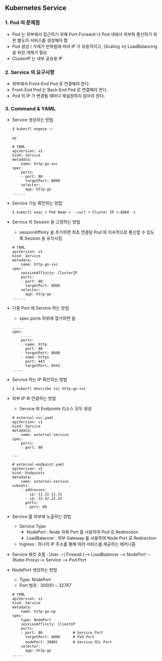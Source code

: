## Kubernetes Service

### 1. Pod 의 문제점
* Pod 는 외부에서 접근하기 위해 Port-Forward 나 Pod 내에서 외부와 통신하기 위한 별도의 서비스를 생성해야 함
* Pod 생성 / 삭제가 반복됨에 따라 IP 가 유동적이고, (Scaling 시) LoadBalancing 을 위한 개체가 필요
* ClusterIP 는 내부 공유용 IP

### 2. Service 의 요구사항
* 외부에서 Front-End Pod 로 연결해야 한다. 
* Front-End Pod 는 Back-End Pod 로 연결해야 한다. 
* Pod 의 IP 가 변경될 때마다 재설정하지 않아야 한다. 


### 3. Command & YAML
* Service 생성하는 방법
    ```
    $ kubectl expose ~~
    ```
    or
    ```
    # YAML
    apiVersion: v1
    kind: Service
    metadata:
        name: http-go-svc
    spec:
        ports:
        - port: 80
          targetPort: 8080
        selector:
          app: http-go
    ......
    ```
* Service 기능 확인하는 방법
    ```
    $ kubectl exec < Pod Name > --curl < Cluster IP >:8080 -s
    ```
* Service 의 Session 을 고정하는 방법

    * sessionAffinity 을 추가하면 최초 연결된 Pod 와 지속적으로 통신할 수 있도록 Session 을 유지시킴
    ```
    # YAML
    apiVersion: v1
    kind: Service
    metadata:
        name: http-go-svc
    spec:
        sessionAffinity: ClusterIP
        ports:
        - port: 80
          targetPort: 8080
        selector:
          app: http-go
    ......
    ```
* 다중 Port 에 Service 하는 방법 

    * spec.ports 하위에 열거하면 됨 
    ```
    .....
    spec:
        .....
        ports:
        - name: http
          port: 80
          targetPort: 8080
        - name: https
          port: 443
          targetPort: 8443
    .....
    ```
* Service 하는 IP 확인하는 방법
    ```
    $ kubectl describe svc http-go-svc
    ```
* 외부 IP 와 연결하는 방법

    * Service 와 Endpoints 리소스 모두 생성
    ```
    # external-svc.yaml
    apiVersion: v1
    kind: Service
    metadata:
        name: external-service
    spec:
        ports:
        - port: 80
    
    ---

    # external-endpoint.yaml
    apiVersion: v1
    kind: Endpoints
    metadata:
        name: external-service
    subsets:
        - addresses:
          - ip: 11.11.11.11
          - ip: 22.22.22.22
          ports:
          - port: 80
    ```
* Service 를 외부에 노출하는 방법

    * Service Type
        * NodePort : Node 자체 Port 를 사용하여 Pod 로 Redirection
        * LoadBalancer : 외부 Gateway 를 사용하여 Node Port 로 Redirection
    * Ingress : 하나의 IP 주소를 통해 여러 서비스를 제공하는 매커니즘 

* Service 패킷 흐름 : 
User --( Firewall )--> LoadBalancer --> NodePort --(Kube-Proxy)--> Service --> Pod Port

* NodePort 생성하는 방법

    * Type: NodePort
    * Port 범위 : 30000 ~ 32767
    ```
    # YAML
    apiVersion: v1
    kind: Service
    metadata:
        name: http-go-np
    spec:
        type: NodePort
        sessionAffinity: ClientIP
        ports:
        - port: 80              # Service Port
          targetPort: 8080      # Pod Port
          nodePort: 30001       # Service 되는 Port
        selector:
          app: http-go
    .....
    ```